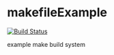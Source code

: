 # makefileExample

[![Build Status](https://travis-ci.org/mehmeteminkartal/makefileExample.svg?branch=master)](https://travis-ci.org/mehmeteminkartal/makefileExample)

example make build system
